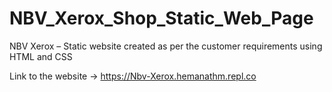 # NBV_Xerox_Shop_Static_Web_Page
NBV Xerox – Static website created as per the customer requirements using HTML and CSS

Link to the website -> https://Nbv-Xerox.hemanathm.repl.co
